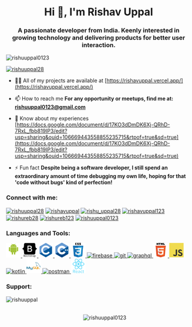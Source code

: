 <h1 align="center">Hi 👋, I'm Rishav Uppal</h1>
<h3 align="center">A passionate developer from India. Keenly interested in growing technology and delivering products for better user interaction.</h3>

<p align="left"> <img src="https://komarev.com/ghpvc/?username=rishuuppal0123&label=Profile%20views&color=0e75b6&style=flat" alt="rishuuppal0123" /> </p>

<p align="left"> <a href="https://twitter.com/rishuuppal28" target="blank"><img src="https://img.shields.io/twitter/follow/rishuuppal28?logo=twitter&style=for-the-badge" alt="rishuuppal28" /></a> </p>

- 👨‍💻 All of my projects are available at [https://rishavuppal.vercel.app/](https://rishavuppal.vercel.app/)

- 📫 How to reach me **For any opportunity or meetups, find me at: rishuuppal0123@gmail.com**

- 📄 Know about my experiences [https://docs.google.com/document/d/17KO3dDmDK6Xj-QRhD-7RxL_fbb819IP3/edit?usp=sharing&ouid=106669443558855235715&rtpof=true&sd=true](https://docs.google.com/document/d/17KO3dDmDK6Xj-QRhD-7RxL_fbb819IP3/edit?usp=sharing&ouid=106669443558855235715&rtpof=true&sd=true)

- ⚡ Fun fact **Despite being a software developer, I still spend an extraordinary amount of time debugging my own life, hoping for that 'code without bugs' kind of perfection!**

<h3 align="left">Connect with me:</h3>
<p align="left">
<a href="https://twitter.com/rishuuppal28" target="blank"><img align="center" src="https://raw.githubusercontent.com/rahuldkjain/github-profile-readme-generator/master/src/images/icons/Social/twitter.svg" alt="rishuuppal28" height="30" width="40" /></a>
<a href="https://linkedin.com/in/rishavuppal" target="blank"><img align="center" src="https://raw.githubusercontent.com/rahuldkjain/github-profile-readme-generator/master/src/images/icons/Social/linked-in-alt.svg" alt="rishavuppal" height="30" width="40" /></a>
<a href="https://instagram.com/rishu_uppal28" target="blank"><img align="center" src="https://raw.githubusercontent.com/rahuldkjain/github-profile-readme-generator/master/src/images/icons/Social/instagram.svg" alt="rishu_uppal28" height="30" width="40" /></a>
<a href="https://www.codechef.com/users/rishavuppal123" target="blank"><img align="center" src="https://cdn.jsdelivr.net/npm/simple-icons@3.1.0/icons/codechef.svg" alt="rishavuppal123" height="30" width="40" /></a>
<a href="https://www.hackerrank.com/rishureb28" target="blank"><img align="center" src="https://raw.githubusercontent.com/rahuldkjain/github-profile-readme-generator/master/src/images/icons/Social/hackerrank.svg" alt="rishureb28" height="30" width="40" /></a>
<a href="https://www.leetcode.com/rishureb123" target="blank"><img align="center" src="https://raw.githubusercontent.com/rahuldkjain/github-profile-readme-generator/master/src/images/icons/Social/leet-code.svg" alt="rishureb123" height="30" width="40" /></a>
<a href="https://auth.geeksforgeeks.org/user/rishuuppal0123" target="blank"><img align="center" src="https://raw.githubusercontent.com/rahuldkjain/github-profile-readme-generator/master/src/images/icons/Social/geeks-for-geeks.svg" alt="rishuuppal0123" height="30" width="40" /></a>
</p>

<h3 align="left">Languages and Tools:</h3>
<p align="left"> <a href="https://developer.android.com" target="_blank" rel="noreferrer"> <img src="https://raw.githubusercontent.com/devicons/devicon/master/icons/android/android-original-wordmark.svg" alt="android" width="40" height="40"/> </a> <a href="https://getbootstrap.com" target="_blank" rel="noreferrer"> <img src="https://raw.githubusercontent.com/devicons/devicon/master/icons/bootstrap/bootstrap-plain-wordmark.svg" alt="bootstrap" width="40" height="40"/> </a> <a href="https://www.cprogramming.com/" target="_blank" rel="noreferrer"> <img src="https://raw.githubusercontent.com/devicons/devicon/master/icons/c/c-original.svg" alt="c" width="40" height="40"/> </a> <a href="https://www.w3schools.com/cpp/" target="_blank" rel="noreferrer"> <img src="https://raw.githubusercontent.com/devicons/devicon/master/icons/cplusplus/cplusplus-original.svg" alt="cplusplus" width="40" height="40"/> </a> <a href="https://www.w3schools.com/css/" target="_blank" rel="noreferrer"> <img src="https://raw.githubusercontent.com/devicons/devicon/master/icons/css3/css3-original-wordmark.svg" alt="css3" width="40" height="40"/> </a> <a href="https://firebase.google.com/" target="_blank" rel="noreferrer"> <img src="https://www.vectorlogo.zone/logos/firebase/firebase-icon.svg" alt="firebase" width="40" height="40"/> </a> <a href="https://git-scm.com/" target="_blank" rel="noreferrer"> <img src="https://www.vectorlogo.zone/logos/git-scm/git-scm-icon.svg" alt="git" width="40" height="40"/> </a> <a href="https://graphql.org" target="_blank" rel="noreferrer"> <img src="https://www.vectorlogo.zone/logos/graphql/graphql-icon.svg" alt="graphql" width="40" height="40"/> </a> <a href="https://www.w3.org/html/" target="_blank" rel="noreferrer"> <img src="https://raw.githubusercontent.com/devicons/devicon/master/icons/html5/html5-original-wordmark.svg" alt="html5" width="40" height="40"/> </a> <a href="https://developer.mozilla.org/en-US/docs/Web/JavaScript" target="_blank" rel="noreferrer"> <img src="https://raw.githubusercontent.com/devicons/devicon/master/icons/javascript/javascript-original.svg" alt="javascript" width="40" height="40"/> </a> <a href="https://kotlinlang.org" target="_blank" rel="noreferrer"> <img src="https://www.vectorlogo.zone/logos/kotlinlang/kotlinlang-icon.svg" alt="kotlin" width="40" height="40"/> </a> <a href="https://www.mysql.com/" target="_blank" rel="noreferrer"> <img src="https://raw.githubusercontent.com/devicons/devicon/master/icons/mysql/mysql-original-wordmark.svg" alt="mysql" width="40" height="40"/> </a> <a href="https://postman.com" target="_blank" rel="noreferrer"> <img src="https://www.vectorlogo.zone/logos/getpostman/getpostman-icon.svg" alt="postman" width="40" height="40"/> </a> <a href="https://reactjs.org/" target="_blank" rel="noreferrer"> <img src="https://raw.githubusercontent.com/devicons/devicon/master/icons/react/react-original-wordmark.svg" alt="react" width="40" height="40"/> </a> </p>

<h3 align="left">Support:</h3>
<p><a href="https://www.buymeacoffee.com/rishuuppal"> <img align="left" src="https://cdn.buymeacoffee.com/buttons/v2/default-yellow.png" height="50" width="210" alt="rishuuppal" /></a></p><br><br>

<p><img align="center" src="https://github-readme-stats.vercel.app/api/top-langs?username=rishuuppal0123&show_icons=true&locale=en&layout=compact" alt="rishuuppal0123" /></p>
